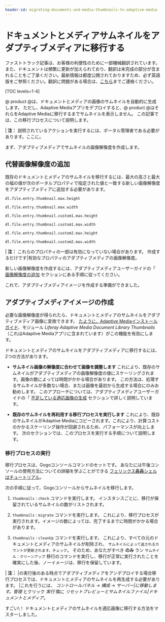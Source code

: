 ```yaml
---
header-id: migrating-documents-and-media-thumbnails-to-adaptive-media
---
```


# ドキュメントとメディアサムネイルをアダプティブメディアに移行する

<p class="alert alert-info"><span class="wysiwyg-color-blue120">ファストトラック記事は、お客様の利便性のために一部機械翻訳されています。また、ドキュメントは頻繁に更新が加えられており、翻訳は未完成の部分が含まれることをご了承ください。最新情報は都度公開されておりますため、必ず英語版をご参照ください。翻訳に問題がある場合は、<a href="mailto:support-content-jp@liferay.com">こちら</a>までご連絡ください。</span></p>

[TOC levels=1-4]

@ product @は、ドキュメントとメディアの画像のサムネイルを自動的に生成します。 ただし、Adaptive Mediaアプリをデプロイすると、@ product @はそれらをAdaptive Mediaに移行するまでサムネイルを表示しません。 この記事では、この移行プロセスについて説明します。

| **注：** 説明されているアクションを実行するには、ポータル管理者である必要があります。ここに。

まず、アダプティブメディアでサムネイルの画像解像度を作成します。

## 代替画像解像度の追加

既存のドキュメントとメディアのサムネイルを移行するには、最大の高さと最大の幅の値が次のポータルプロパティで指定された値と一致する新しい画像解像度をアダプティブメディアに追加する必要があります。

    dl.file.entry.thumbnail.max.height
    
    dl.file.entry.thumbnail.max.width
    
    dl.file.entry.thumbnail.custom1.max.height
    
    dl.file.entry.thumbnail.custom1.max.width
    
    dl.file.entry.thumbnail.custom2.max.height
    
    dl.file.entry.thumbnail.custom2.max.width

| **注：** これらのプロパティの一部は有効になっていない場合があります。 作成するだけです|有効なプロパティのアダプティブメディアの画像解像度。

新しい画像解像度を作成するには、アダプティブメディアユーザーガイドの「 [画像解像度の追加](/docs/7-1/user/-/knowledge_base/u/adding-image-resolutions) セクションにある手順に従ってください。

これで、アダプティブメディアイメージを作成する準備ができました。

## アダプティブメディアイメージの作成

必要な画像解像度が得られたら、ドキュメントとメディアのサムネイルをアダプティブメディア画像に変換できます。 [たように、Adaptive Mediaインストールガイド](/docs/7-1/user/-/knowledge_base/u/installing-adaptive-media)、モジュール *Liferay Adaptive Media Document Library Thumbnails* （これはAdaptive Mediaアプリに含まれています）がこの機能を有効にします。

ドキュメントとメディアのサムネイルをアダプティブメディアに移行するには、2つの方法があります。

  - **サムネイル画像の解像度に合わせて画像を調整します** これにより、既存のサムネイルがアダプティブメディアの画像解像度の値にスケーリングされます。画像の数によっては時間がかかる場合があります。 この方法は、処理するサムネイルが多数ない場合、または画像を最初から生成する場合にのみお勧めします。 このアプローチについては、アダプティブメディアユーザーガイドの「 [不足している適応画像の生成](/docs/7-1/user/-/knowledge_base/u/managing-image-resolutions#generating-missing-image-resolutions) セクションで詳しく説明しています。

  - **既存のサムネイルを再利用する移行プロセスを実行します** これにより、既存のサムネイルがAdaptive Mediaにコピーされます。これにより、計算コストのかかるスケーリング操作が回避されるため、パフォーマンスが向上します。 次のセクションでは、このプロセスを実行する手順について説明します。

### 移行プロセスの実行

移行プロセスは、Gogoコンソールコマンドのセットです。 あなたには午後コンソールの使用方法についての詳細を学ぶことができる [フェリックス轟轟シェルはチュートリアル](/docs/7-1/reference/-/knowledge_base/r/using-the-felix-gogo-shell)。

次の手順に従って、Gogoコンソールからサムネイルを移行します。

1.  `thumbnails：check` コマンドを実行します。 インスタンスごとに、移行が保留されているサムネイルの数がリストされます。

2.  `thumbnails：migrate` コマンドを実行します。 これにより、移行プロセスが実行されます。イメージの数によっては、完了するまでに時間がかかる場合があります。

3.  `thumbnails：cleanUp` コマンドを実行します。 これにより、すべての元のドキュメントとメディアのサムネイルが削除され、 `サムネイルによって返されるカウントが更新されます。チェック`。 そのため、あなたがすべき **のみ** ラン `サムネイル：クリーンアップ` 移行のコマンドを実行し、移行が正常に実行されたことを確実にした後、ノーイメージは、移行を保留しています。

| **注：** |の実行後のある時点でアダプティブメディアをアンデプロイする場合移行プロセスでは、ドキュメントとメディアのサムネイルを再生成する必要があります。 |これを行うには、 *コントロールパネル* → *構成* → *サーバー|に移動します。管理* とクリック *実行* 隣に *リセットプレビューとサムネイルファイル|ドキュメントとメディア*。

すごい\！ ドキュメントとメディアのサムネイルを適応画像に移行する方法をマスターしました。
